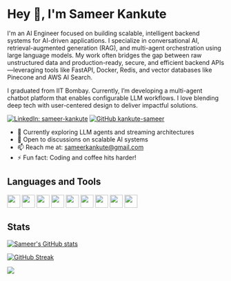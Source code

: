 # Hey 👋, I'm Sameer Kankute

I'm an AI Engineer focused on building scalable, intelligent backend systems for AI-driven applications. I specialize in conversational AI, retrieval-augmented generation (RAG), and multi-agent orchestration using large language models. My work often bridges the gap between raw unstructured data and production-ready, secure, and efficient backend APIs—leveraging tools like FastAPI, Docker, Redis, and vector databases like Pinecone and AWS AI Search.

I graduated from IIT Bombay. Currently, I’m developing a multi-agent chatbot platform that enables configurable LLM workflows. I love blending deep tech with user-centered design to deliver impactful solutions.

[![LinkedIn: sameer-kankute](https://img.shields.io/badge/-SameerKankute-blue?style=flat-square&logo=Linkedin&logoColor=white&link=https://www.linkedin.com/in/sameer-kankute/)](https://www.linkedin.com/in/sameer-kankute/)
[![GitHub kankute-sameer](https://img.shields.io/github/followers/kankute-sameer?label=follow&style=social)](https://github.com/kankute-sameer)

- 🌱 Currently exploring LLM agents and streaming architectures  
- 💬 Open to discussions on scalable AI systems  
- 📫 Reach me at: [sameerkankute@gmail.com](mailto:iamkankute@gmail.com)  
- ⚡ Fun fact: Coding and coffee hits harder!  

## Languages and Tools

<code><img height="30" src="https://img.shields.io/badge/-Python-3776AB?logo=python&logoColor=white&style=plastic"></code>
<code><img height="30" src="https://img.shields.io/badge/-FastAPI-009688?logo=fastapi&logoColor=white&style=plastic"></code>
<code><img height="30" src="https://img.shields.io/badge/-Docker-2496ED?logo=docker&logoColor=white&style=plastic"></code>
<code><img height="30" src="https://img.shields.io/badge/-Redis-DC382D?logo=redis&logoColor=white&style=plastic"></code>
<code><img height="30" src="https://img.shields.io/badge/-AWS-232F3E?logo=amazonaws&logoColor=white&style=plastic"></code>
<code><img height="30" src="https://img.shields.io/badge/-LangChain-000000?logoColor=white&style=plastic"></code>
<code><img height="30" src="https://img.shields.io/badge/-PostgreSQL-336791?logo=postgresql&logoColor=white&style=plastic"></code>
<code><img height="30" src="https://img.shields.io/badge/-Git-F05032?logo=git&logoColor=white&style=plastic"></code>
<code><img height="30" src="https://img.shields.io/badge/-Markdown-000000?logo=markdown&logoColor=white&style=plastic"></code>

## Stats

[![Sameer's GitHub stats](https://github-readme-stats.vercel.app/api?username=kankute-sameer&show_icons=true&count_private=true&theme=tokyonight&include_all_commits=true)](https://github.com/kankute-sameer)

[![GitHub Streak](https://github-readme-streak-stats.herokuapp.com?user=kankute-sameer&theme=tokyonight&hide_border=true&date_format=M%20j%5B%2C%20Y%5D&include_all_commits=true)](https://github.com/kankute-sameer)

![](https://hit.yhype.me/github/profile?user_id=135028480) <!-- Replace YOUR_USER_ID_HERE with your actual GitHub numeric ID -->

